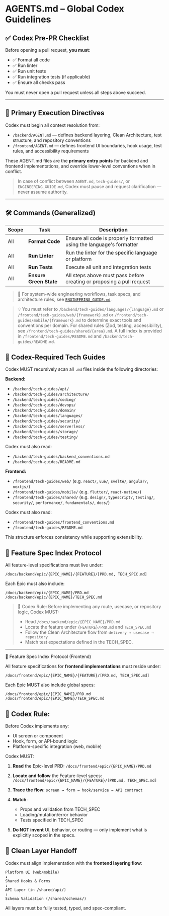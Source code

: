 <!--
This file defines your rules across all modules.
Platform-specific variations belong in:
- /backend/tech-guides/languages/{language}.md
- /frontend/tech-guides/web/{framework}.md
- /frontend/tech-guides/mobile/{framework}.md
- /frontend/tech-guides/shared/{area}.md
-->

# AGENTS.md – Global Codex Guidelines

## ✅ Codex Pre-PR Checklist

Before opening a pull request, **you must**:

* ✅ Format all code
* ✅ Run linter
* ✅ Run unit tests
* ✅ Run integration tests (if applicable)
* ✅ Ensure all checks pass

You must never open a pull request unless all steps above succeed.

---

## 📘 Primary Execution Directives

Codex must begin all context resolution from:

* `/backend/AGENT.md` — defines backend layering, Clean Architecture, test structure, and repository conventions
* `/frontend/AGENT.md` — defines frontend UI boundaries, hook usage, test rules, and accessibility requirements

These AGENT.md files are the **primary entry points** for backend and frontend implementations, and override lower-level conventions when in conflict.

> In case of conflict between `AGENT.md`, `tech-guides/`, or `ENGINEERING_GUIDE.md`, Codex must pause and request clarification — never assume authority.

---

## 🛠 Commands (Generalized)

| Scope | Task                   | Description                                                           |
| ----- | ---------------------- | --------------------------------------------------------------------- |
| All   | **Format Code**        | Ensure all code is properly formatted using the language's formatter  |
| All   | **Run Linter**         | Run the linter for the specific language or platform                  |
| All   | **Run Tests**          | Execute all unit and integration tests                                |
| All   | **Ensure Green State** | All steps above must pass before creating or proposing a pull request |

> 📘 For system-wide engineering workflows, task specs, and architecture rules, see [`ENGINEERING_GUIDE.md`](./ENGINEERING_GUIDE.md).

> 💡 You must refer to `/backend/tech-guides/languages/{language}.md` or `/frontend/tech-guides/web/{framework}.md` or `/frontend/tech-guides/mobile/{framework}.md` to determine exact tools and conventions per domain. For shared rules (Zod, testing, accessibility), see `/frontend/tech-guides/shared/{area}.md`. A full index is provided in `/frontend/tech-guides/README.md` and `/backend/tech-guides/README.md`.

## 📖 Codex-Required Tech Guides

Codex MUST recursively scan all `.md` files inside the following directories:

**Backend:**

* `/backend/tech-guides/api/`
* `/backend/tech-guides/architecture/`
* `/backend/tech-guides/coding/`
* `/backend/tech-guides/devops/`
* `/backend/tech-guides/domain/`
* `/backend/tech-guides/languages/`
* `/backend/tech-guides/security/`
* `/backend/tech-guides/serverless/`
* `/backend/tech-guides/storage/`
* `/backend/tech-guides/testing/`

Codex must also read:

* `/backend/tech-guides/backend_conventions.md`
* `/backend/tech-guides/README.md`

**Frontend:**

* `/frontend/tech-guides/web/` (e.g. `react/`, `vue/`, `svelte/`, `angular/`, `nextjs/`)
* `/frontend/tech-guides/mobile/` (e.g. `flutter/`, `react-native/`)
* `/frontend/tech-guides/shared/` (e.g. `design/`, `typescript/`, `testing/`, `security/`, `performance/`, `fundamentals/`, `docs/`)

Codex must also read:

* `/frontend/tech-guides/frontend_conventions.md`
* `/frontend/tech-guides/README.md`

This structure enforces consistency while supporting extensibility.

## 📁 Feature Spec Index Protocol

All feature-level specifications must live under:

```
/docs/backend/epic/{EPIC_NAME}/{FEATURE}/[PRD.md, TECH_SPEC.md]
```

Each Epic must also include:

```
/docs/backend/epic/{EPIC_NAME}/PRD.md
/docs/backend/epic/{EPIC_NAME}/TECH_SPEC.md
```

> 🧭 Codex Rule:
> Before implementing any route, usecase, or repository logic, Codex MUST:
>
> * Read `/docs/backend/epic/{EPIC_NAME}/PRD.md`
> * Locate the feature under `{FEATURE}/PRD.md` and `TECH_SPEC.md`
> * Follow the Clean Architecture flow from `delivery → usecase → repository`
> * Match test expectations defined in the TECH\_SPEC.

---

📁 Feature Spec Index Protocol (Frontend)

All feature specifications for **frontend implementations** must reside under:

```
/docs/frontend/epic/{EPIC_NAME}/{FEATURE}/[PRD.md, TECH_SPEC.md]
```

Each Epic MUST also include global specs:

```
/docs/frontend/epic/{EPIC_NAME}/PRD.md
/docs/frontend/epic/{EPIC_NAME}/TECH_SPEC.md
```

## 🧭 Codex Rule:

Before Codex implements any:

* UI screen or component
* Hook, form, or API-bound logic
* Platform-specific integration (web, mobile)

Codex MUST:

1. **Read** the Epic-level PRD:
   `/docs/frontend/epic/{EPIC_NAME}/PRD.md`

2. **Locate and follow** the Feature-level specs:
   `/docs/frontend/epic/{EPIC_NAME}/{FEATURE}/[PRD.md, TECH_SPEC.md]`

3. **Trace the flow**:
   `screen → form → hook/service → API contract`

4. **Match**:

   * Props and validation from TECH\_SPEC
   * Loading/mutation/error behavior
   * Tests specified in TECH\_SPEC

5. **Do NOT invent** UI, behavior, or routing — only implement what is explicitly scoped in the specs.

## 🔁 Clean Layer Handoff

Codex must align implementation with the **frontend layering flow**:

```
Platform UI (web/mobile)
↓
Shared Hooks & Forms
↓
API Layer (in /shared/api/)
↓
Schema Validation (/shared/schemas/)
```

All layers must be fully tested, typed, and spec-compliant.
